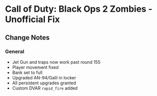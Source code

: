 # Call of Duty: Black Ops 2 Zombies - Unofficial Fix

## Change Notes

### General
- Jet Gun and traps now work past round 155
- Player movement fixed
- Bank set to full
- Upgraded AN-94/Galil in locker
- All persistent upgrades granted
- Custom DVAR `rapid_fire` added
